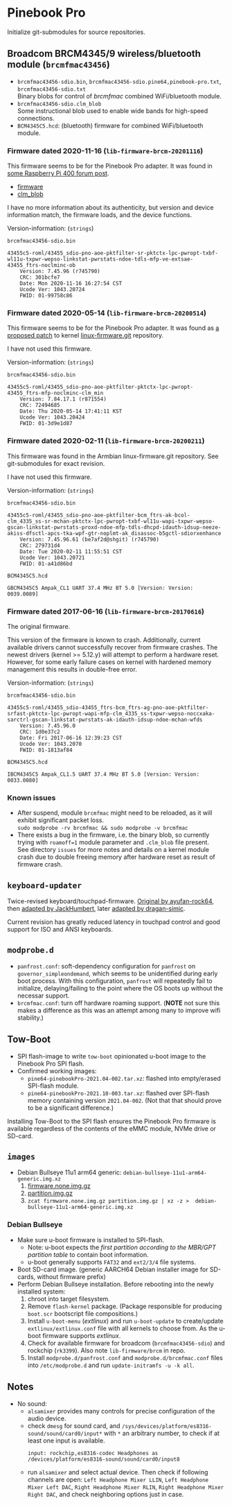 # Pinebook Pro

Initialize git-submodules for source repositories.

## Broadcom BRCM4345/9 wireless/bluetooth module (`brcmfmac43456`)

- `brcmfmac43456-sdio.bin`, `brcmfmac43456-sdio.pine64,pinebook-pro.txt`, `brcmfmac43456-sdio.txt`  
  Binary blobs for control of _brcmfmac_ combined WiFi/bluetooth module.
- `brcmfmac43456-sdio.clm_blob`  
  Some instructional blob used to enable wide bands for high-speed connections.
- `BCM4345C5.hcd`: (bluetooth) firmware for combined WiFi/bluetooth module.

### Firmware dated 2020-11-16 (`lib-firmware-brcm-20201116`)

This firmware seems to be for the Pinebook Pro adapter. It was found in [some Raspberry Pi 400 forum post](<https://forums.raspberrypi.com/viewtopic.php?f=117&t=291688>).

- [firmware](<https://drive.google.com/file/d/1tLev-L-Jsg1_YaAckOGIzw9JYTRI17Mu/view> "brcmfmac43456-sdio.bin")
- [clm_blob](<https://drive.google.com/file/d/1J8DdbsrZcSkDYKUPsdy2RvncttSwQdBH/view> "brcmfmac43456-sdio.clm_blob")

I have no more information about its authenticity, but version and device information match, the firmware loads, and the device functions.

Version-information: (`strings`)

`brcmfmac43456-sdio.bin`
```
43455c5-roml/43455_sdio-pno-aoe-pktfilter-sr-pktctx-lpc-pwropt-txbf-wl11u-txpwr-wepso-linkstat-pwrstats-ndoe-tdls-mfp-ve-extsae-43455_ftrs-noclminc-ob
	Version: 7.45.96 (r745790)
	CRC: 301bcfe7
	Date: Mon 2020-11-16 16:27:54 CST
	Ucode Ver: 1043.20724
	FWID: 01-99758c86
```

### Firmware dated 2020-05-14 (`lib-firmware-brcm-20200514`)

This firmware seems to be for the Pinebook Pro adapter. It was found as [a proposed patch](<https://lore.kernel.org/linux-firmware/20210117074817.1721-2-alistair@alistair23.me/> "[PULL 1/1] brcm: Add the brcmfmac43456-sdio.* files") to kernel [linux-firmware.git](<https://git.kernel.org/pub/scm/linux/kernel/git/firmware/linux-firmware.git/> "Repository of firmware blobs for use with the Linux kernel") repository.

I have not used this firmware.

Version-information: (`strings`)

`brcmfmac43456-sdio.bin`
```
43455c5-roml/43455_sdio-pno-aoe-pktfilter-pktctx-lpc-pwropt-43455_ftrs-mfp-noclminc-clm_min
	Version: 7.84.17.1 (r871554)
	CRC: 72494685
	Date: Thu 2020-05-14 17:41:11 KST
	Ucode Ver: 1043.20424
	FWID: 01-3d9e1d87
```

### Firmware dated 2020-02-11 (`lib-firmware-brcm-20200211`)

This firmware was found in the Armbian linux-firmware.git repository. See git-submodules for exact revision.

I have not used this firmware.

Version-information: (`strings`)

`brcmfmac43456-sdio.bin`
```
43455c5-roml/43455_sdio-pno-aoe-pktfilter-bcm_ftrs-ak-bcol-clm_4335_ss-sr-mchan-pktctx-lpc-pwropt-txbf-wl11u-wapi-txpwr-wepso-gscan-linkstat-pwrstats-proxd-ndoe-mfp-tdls-dhcpd-idauth-idsup-neeze-akiss-dfsctl-apcs-tka-wpf-gtr-noplmt-ak_disassoc-b5gctl-sdiorxenhance
	Version: 7.45.96.61 (be7af2d@shgit) (r745790)
	CRC: 279731d4
	Date: Tue 2020-02-11 11:55:51 CST
	Ucode Ver: 1043.20721
	FWID: 01-a41d86bd
```

`BCM4345C5.hcd`
```
GBCM4345C5 Ampak_CL1 UART 37.4 MHz BT 5.0 [Version: Version: 0039.0089]
```


### Firmware dated 2017-06-16 (`lib-firmware-brcm-20170616`)

The original firmware.

This version of the firmware is known to crash. Additionally, current available drivers cannot successfully recover from firmware crashes. The newest drivers (kernel >= 5.12.y) will attempt to perform a hardware reset. However, for some early failure cases on kernel with hardened memory management this results in double-free error.

Version-information: (`strings`)

`brcmfmac43456-sdio.bin`
```
43455c5-roml/43455_sdio-43455_ftrs-bcm_ftrs-ag-pno-aoe-pktfilter-srfast-pktctx-lpc-pwropt-wapi-mfp-clm_4335_ss-txpwr-wepso-noccxaka-sarctrl-gscan-linkstat-pwrstats-ak-idauth-idsup-ndoe-mchan-wfds
	Version: 7.45.96.0
	CRC: 1d0e37c2
	Date: Fri 2017-06-16 12:39:23 CST
	Ucode Ver: 1043.2070
	FWID: 01-1813af84
```

`BCM4345C5.hcd`
```
IBCM4345C5 Ampak_CL1.5 UART 37.4 MHz BT 5.0 [Version: Version: 0033.0080]
```

### Known issues

- After suspend, module `brcmfmac` might need to be reloaded, as it will exhibit significant packet loss.  
  `sudo modprobe -rv brcmfmac && sudo modprobe -v brcmfmac`
- There exists a bug in the firmware, i.e. the binary blob, so currently trying with `roamoff=1` module parameter and `.clm_blob` file present.  
  See directory `issues` for more notes and details on a kernel module crash due to double freeing memory after hardware reset as result of firmware crash.

## `keyboard-updater`

Twice-revised keyboard/touchpad-firmware. [Original by ayufan-rock64](https://github.com/ayufan-rock64/pinebook-pro-keyboard-updater), then [adapted by JackHumbert](https://github.com/jackhumbert/pinebook-pro-keyboard-updater), later [adapted by dragan-simic](https://github.com/dragan-simic/pinebook-pro-keyboard-updater).

Current revision has greatly reduced latency in touchpad control and good support for ISO and ANSI keyboards.

## `modprobe.d`

- `panfrost.conf`: soft-dependency configuration for `panfrost` on `governor_simpleondemand`, which seems to be unidentified during early boot process. With this configuration, `panfrost` will repeatedly fail to initialize, delaying/failing to the point where the OS boots up without the necessar support.
- `brcmfmac.conf`: turn off hardware roaming support. (__NOTE__ not sure this makes a difference as this was an attempt among many to improve wifi stability.)

## Tow-Boot

- SPI flash-image to write `tow-boot` opinionated u-boot image to the Pinebook Pro SPI flash.
- Confirmed working images:
  - `pine64-pinebookPro-2021.04-002.tar.xz`: flashed into empty/erased SPI-flash module.
  - `pine64-pinebookPro-2021.10-003.tar.xz`: flashed over SPI-flash memory containing version `2021.04-002`. (Not that that should prove to be a significant difference.)

Installing Tow-Boot to the SPI flash ensures the Pinebook Pro firmware is available regardless of the contents of the eMMC module, NVMe drive or SD-card.

## `images`

- Debian Bullseye 11u1 arm64 generic: `debian-bullseye-11u1-arm64-generic.img.xz`
  1. [firmware.none.img.gz](<https://deb.debian.org/debian/dists/bullseye/main/installer-arm64/20210731+deb11u1/images/netboot/SD-card-images/firmware.none.img.gz> "no firmware, as we assume that the firmware is flashed into the SPI flash")
  1. [partition.img.gz](<https://deb.debian.org/debian/dists/bullseye/main/installer-arm64/20210731+deb11u1/images/netboot/SD-card-images/partition.img.gz> "Debian SD-card installation image")
  1. `zcat firmware.none.img.gz partition.img.gz | xz -z >  debian-bullseye-11u1-arm64-generic.img.xz`

### Debian Bullseye

- Make sure u-boot firmware is installed to SPI-flash.
  - Note: u-boot expects the _first partition according to the MBR/GPT partition table_ to contain boot information.
  - u-boot generally supports `FAT32` and `ext2/3/4` file systems.
- Boot SD-card image. (generic AARCH64 Debian installer image for SD-cards, without firmware prefix)
- Perform Debian Bullseye installation. Before rebooting into the newly installed system:
  1. chroot into target filesystem.
  1. Remove `flash-kernel` package. (Package responsible for producing `boot.scr` bootscript file compositions.)
  1. Install `u-boot-menu` (_extlinux_) and run `u-boot-update` to create/update `extlinux/extlinux.conf` file with all kernels to choose from. As the u-boot firmware supports _extlinux_.
  1. Check for available firmware for broadcom (`brcmfmac43456-sdio`) and rockchip (`rk3399`). Also note `lib-firmware/brcm` in repo.
  1. Install `modprobe.d/panfrost.conf` and `modprobe.d/brcmfmac.conf` files into `/etc/modprobe.d` and run `update-initramfs -u -k all`.

## Notes

- No sound:
  - `alsamixer` provides many controls for precise configuration of the audio device.
  - check `dmesg` for sound card, and `/sys/devices/platform/es8316-sound/sound/card0/input*` with `*` an arbitrary number, to check if at least one input is available.  
    ```
    input: rockchip,es8316-codec Headphones as /devices/platform/es8316-sound/sound/card0/input8
    ```
  - run `alsamixer` and select actual device. Then check if following channels are open: `Left Headphone Mixer LLIN`, `Left Headphone Mixer Left DAC`, `Right Headphone Mixer RLIN`, `Right Headphone Mixer Right DAC`, and check neighboring options just in case.
